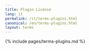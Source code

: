 ```yaml
---
title: Plugin License
lang: it
permalink: /it/terms-plugins.html
canonical: /en/terms-plugins.html
layout: terms
---
```


{% include pages/terms-plugins.md %}
